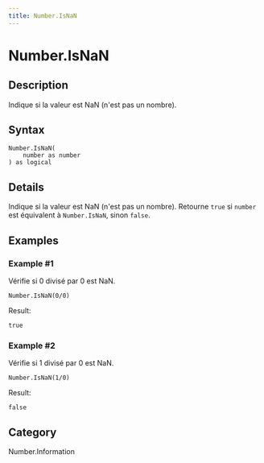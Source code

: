 ```yaml
---
title: Number.IsNaN
---
```


# Number.IsNaN


## Description

Indique si la valeur est NaN (n&#39;est pas un nombre).


## Syntax

```powerquery
Number.IsNaN(
    number as number
) as logical
```


## Details

Indique si la valeur est NaN (n'est pas un nombre). Retourne <code>true</code> si <code>number</code> est équivalent à <code>Number.IsNaN</code>, sinon <code>false</code>.


## Examples

### Example #1 
Vérifie si 0 divisé par 0 est NaN.
```powerquery
Number.IsNaN(0/0)
```

Result: 
```powerquery
true
```


### Example #2 
Vérifie si 1 divisé par 0 est NaN.
```powerquery
Number.IsNaN(1/0)
```

Result: 
```powerquery
false
```




## Category
Number.Information
